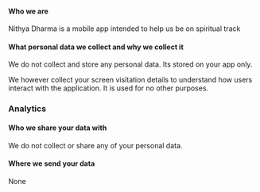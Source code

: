 <h4>Who we are</h4>
<p>Nithya Dharma is a mobile app intended to help us be on spiritual track</p>
<h4>What personal data we collect and why we collect it</h4>
<p>We do not collect and store any personal data. Its stored on your app only.</p>
<p>We however collect your screen visitation details to understand how users interact with the application. It is used for no other purposes.</p>
<h3>Analytics</h3>
<h4>Who we share your data with</h4>
<p>We do not collect or share any of your personal data.&nbsp;</p>
<h4>Where we send your data</h4>
<p>None</p>